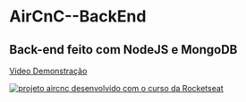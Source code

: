 # AirCnC--BackEnd

## Back-end feito com NodeJS e MongoDB

[Video Demonstração](https://www.youtube.com/watch?v=hK8lzX7z16s&t=23s)

[![projeto aircnc desenvolvido com o curso da Rocketseat](http://img.youtube.com/vi/hK8lzX7z16s/0.jpg)](http://www.youtube.com/watch?v=hK8lzX7z16s "Projeto AirCnC")

